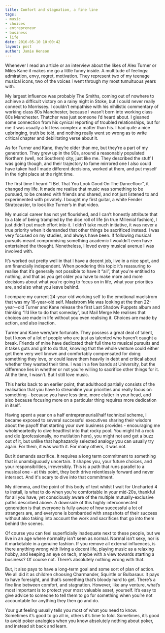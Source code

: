 ```yaml
---
title: Comfort and stagnation, a fine line
tags:
- music
- choices
- entrepreneur
- business
- life
date: 2016-05-10 10:00:42
layout: post
author: Jamie Henson
---
```


Whenever I read an article or an interview about the likes of Alex Turner or Miles Kane it makes me go a little funny inside. A multitude of feelings: admiration, envy, regret, motivation. They represent two of my teenage musical icons, two of the voices I went through my most tumultuous years with.

My largest influence was probably The Smiths, coming out of nowhere to achieve a difficult victory on a rainy night in Stoke, but I could never really connect to Morrissey. I couldn’t empathise with his nihilistic commentary of working class 80s Manchester, because I wasn’t born into working class 80s Manchester. Thatcher was just someone I’d heard about. I gleaned some connection from his cynical reporting of troubled relationships, but for me it was usually a lot less complex a matter than his. I had quite a nice upbringing, truth be told, and nothing really went so wrong as to write critical chapter and debilitating verse about it.

As for Turner and Kane, they’re older than me, but they’re a part of my generation. They grew up in the 90s, around a reasonably populated Northern (well, not Southern) city, just like me. They described the stuff I was going though, and their trajectory to fame mirrored one I also could have taken had I made different decisions, worked at them, and put myself in the right place at the right time.

The first time I heard “I Bet That You Look Good On The Dancefloor”, it changed my life. It made me realise that music was something to be pursued, to be created with friends and shared, and not just listened to and experimented with privately. I bought my first guitar, a white Fender Stratocaster, to look like Turner’s in that video.

My musical career has not yet flourished, and I can’t honestly attribute that to a tale of being trampled by the dice roll of life (in true Millenial fashion), I just didn’t put much effort into it. I didn’t take much initiative, it was never a true priority when it demanded that other things be sacrificed instead. I was very focused on my studies, and always have been. If following musical pursuits meant compromising something academic I wouldn’t even have entertained the thought. Nonetheless, I loved every musical avenue I was involved with.

It’s worked out pretty well in that I have a decent job, live in a nice spot, and am financially independent. When pondering this topic it’s reassuring to realise that it’s generally not possible to have it “all”, that you're entitled to nothing, and that as you get older you have to make more and more decisions about what you’re going to focus on in life, what your priorities are, and also what you leave behind.

I compare my current 24-year-old working self to the emotional maelstrom that was my 16-year-old self. Maelstrom Me was looking at the then 22-year--old Turner and Kane release the first Last Shadow Puppets album and thinking “I’d like to do that someday”, but Mail Merge Me realises that choices are made in life without you even realising it. Choices are made by action, and also inaction.

Turner and Kane were/are fortunate. They possess a great deal of talent, but I know of a lot of people who are just as talented who haven’t caught a break. Friends of mine have dedicated their full time to musical pursuits and it takes guts and grit to do that, knowing that the whole venture could either get them very well known and comfortably compensated for doing something they love, or could leave them heavily in debt and critical about whether they wasted their time. I was in a few bands at University, but the difference lies in whether or not you’re willing to sacrifice other things for it. At the time, I wasn’t. But I still love music.

This harks back to an earlier point, that adulthood partially consists of the realisation that you have to streamline your priorities and really focus on something - because you have less time, more clutter in your head, and also because focusing more on a particular thing requires more dedication in itself.

Having spent a year on a half entrepreneurial/half technical scheme, I became exposed to several successful executives sharing their wisdom about the payoff that starting your own business provides - encouraging me wholeheartedly to dive headfirst into that rocky pool. You might hit a rock and die (professionally, no mutilation here), you might not and get a buzz out of it, but unlike that haphazardly selected analogy you can usually try again. For them, it was worth it. For many others, it was not.

But it demands sacrifice. It requires a long term commitment to something that is unambiguously uncertain. It shapes you, your future choices, and your responsibilities, irreversibly. This is a path that runs parallel to a musical one - at this point, they both drive relentlessly forward and never intersect. And it's scary to dive into that commitment.

My dilemma, and the point of this body of text whilst I wait for Uncharted 4 to install, is what to do when you’re comfortable in your mid-20s, thankful for all you have, yet consciously aware of the multiple mutually-exclusive paths described above. A downside of this highly interconnected generation is that everyone is fully aware of how successful a lot of strangers are, and everyone is bombarded with snapshots of their success without also taking into account the work and sacrifices that go into them behind the scenes.

Of course you can feel superficially inadequate next to these people, but we live in an age where normality isn’t seen as normal. Normal isn’t sexy, nor is it marketable in a genuine fashion. If you remove all external influences, is there anything wrong with living a decent life, playing music as a relaxing hobby, and keeping an eye on tech, maybe with a view towards starting a business? Of course not. There’s absolutely nothing wrong with that.

But, it also pays to have a long-term goal and some sort of plan of action. We all did it as children choosing Charmander, Squirtle or Bulbasaur. It pays to have foresight, and that’s something that’s bloody hard to get. There’s a fine line between comfort, and stagnation. However, like any venture, what’s most important is to protect your most valuable asset, yourself. It’s easy to give advice to someone to tell them to go for something when you’re not accountable for anything they then go and do.

Your gut feeling usually tells you most of what you need to know. Sometimes it’s good to go all in, others it’s time to fold. Sometimes, it’s good to avoid poker analogies when you know absolutely nothing about poker, and instead sit back and learn.
